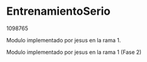 # EntrenamientoSerio
1098765

Modulo implementado por jesus en la rama 1.

Modulo implementado por jesus en la rama 1 (Fase 2)